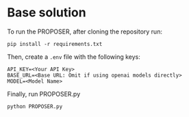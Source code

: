 # Base solution

To run the PROPOSER, after cloning the repository run:
```
pip install -r requirements.txt
```

Then, create a ```.env``` file with the following keys:
```
API_KEY=<Your API Key>
BASE_URL=<Base URL: Omit if using openai models directly>
MODEL=<Model Name>
```

Finally, run PROPOSER.py
```
python PROPOSER.py
```